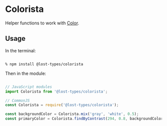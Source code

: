 # Colorista

Helper functions to work with [Color](https://github.com/snigo/color).

## Usage

In the terminal:
```

% npm install @lost-types/colorista

```

Then in the module:
```js

// JavaScript modules
import Colorista from '@lost-types/colorista';

// CommonJS
const Colorista = require('@lost-types/colorista');

const backgroundColor = Colorista.mix('gray', 'white', 0.5);
const primaryColor = Colorista.findByContrast(294, 0.8, backgroundColor, 4.5);

```
